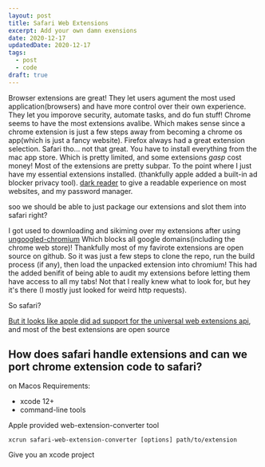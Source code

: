 ```yaml
---
layout: post
title: Safari Web Extensions
excerpt: Add your own damn exensions
date: 2020-12-17
updatedDate: 2020-12-17
tags:
  - post
  - code
draft: true
---
```


Browser extensions are great! They let users agument the most used application(browsers) and have more control over their own experience.
They let you imporove security, automate tasks, and do fun stuff!
Chrome seems to have the most extensions avalibe. Which makes sense since a chrome extension is just a few steps away from becoming a chrome os app(which is just a fancy website).
Firefox always had a great extension selection.
Safari tho... not that great. You have to install everything from the mac app store. Which is pretty limited, and some extensions *gasp* cost money! Most of the extensions are pretty subpar.
To the point where I just have my essential extensions installed. (thankfully apple added a built-in ad blocker privacy tool).
[dark reader]() to give a readable experience on most websites, and my password manager.


soo we should be able to just package our extensions and slot them into safari right?

I got used to downloading and sikiming over my extensions after using [ungoogled-chromium]() Which blocks all google domains(including the chrome web store)!
Thankfully most of my favirote extensions are open source on github. So it was just a few steps to clone the repo, run the build process (if any), then load the unpacked extension into chromium!
This had the added benifit of being able to audit my extensions before letting them have access to all my tabs! Not that I really knew what to look for, but hey it's there (I mostly just looked for weird http requests).

So safari?

[But it looks like apple did ad support for the universal web extensions api](https://developer.apple.com/videos/play/wwdc2020/10665/), and most of the best extensions are open source

## How does safari handle extensions and can we port chrome extension code to safari?

on Macos
Requirements:
- xcode 12+
- command-line tools


Apple provided web-extension-converter tool
```
xcrun safari-web-extension-converter [options] path/to/extension
```
Give you an xcode project

